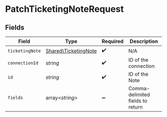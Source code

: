 # PatchTicketingNoteRequest


## Fields

| Field                                                        | Type                                                         | Required                                                     | Description                                                  |
| ------------------------------------------------------------ | ------------------------------------------------------------ | ------------------------------------------------------------ | ------------------------------------------------------------ |
| `ticketingNote`                                              | [Shared\TicketingNote](../../Models/Shared/TicketingNote.md) | :heavy_check_mark:                                           | N/A                                                          |
| `connectionId`                                               | *string*                                                     | :heavy_check_mark:                                           | ID of the connection                                         |
| `id`                                                         | *string*                                                     | :heavy_check_mark:                                           | ID of the Note                                               |
| `fields`                                                     | array<*string*>                                              | :heavy_minus_sign:                                           | Comma-delimited fields to return                             |
